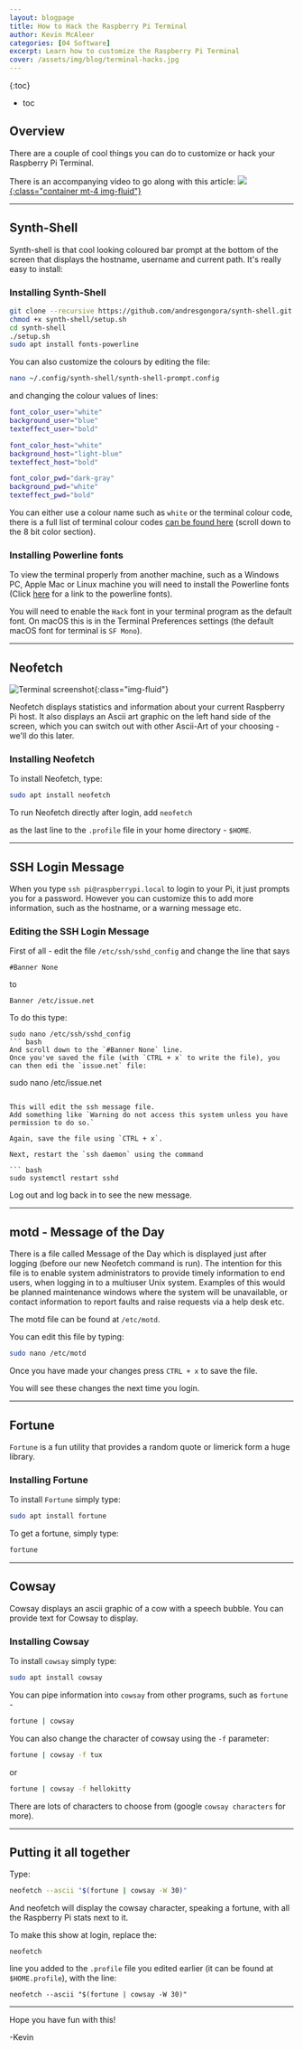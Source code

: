 ```yaml
---
layout: blogpage
title: How to Hack the Raspberry Pi Terminal
author: Kevin McAleer
categories: [04 Software]
excerpt: Learn how to customize the Raspberry Pi Terminal
cover: /assets/img/blog/terminal-hacks.jpg
---
```


{:toc}
* toc

## Overview 
There are a couple of cool things you can do to customize or hack your Raspberry Pi Terminal.

There is an accompanying video to go along with this article:
[![](https://i.ytimg.com/vi/-nMNtW2SAsM/maxresdefault.jpg){:class="container mt-4 img-fluid"}](https://youtu.be/-nMNtW2SAsM)

---

## Synth-Shell
Synth-shell is that cool looking coloured bar prompt at the bottom of the screen that displays the hostname, username and current path. It's really easy to install:

### Installing Synth-Shell
``` bash
git clone --recursive https://github.com/andresgongora/synth-shell.git
chmod +x synth-shell/setup.sh
cd synth-shell
./setup.sh
sudo apt install fonts-powerline
```

You can also customize the colours by editing the file:

``` bash
nano ~/.config/synth-shell/synth-shell-prompt.config
```
and changing the colour values of lines:

``` bash 
font_color_user="white"
background_user="blue"
texteffect_user="bold"

font_color_host="white"
background_host="light-blue"
texteffect_host="bold"

font_color_pwd="dark-gray"
background_pwd="white"
texteffect_pwd="bold"
```

You can either use a colour name such as `white` or the terminal colour code, there is a full list of terminal colour codes [can be found here](https://en.wikipedia.org/wiki/ANSI_escape_code) (scroll down to the 8 bit color section).

### Installing Powerline fonts
To view the terminal properly from another machine, such as a Windows PC, Apple Mac or Linux machine you will need to install the Powerline fonts (Click [here](https://github.com/powerline/fonts.git) for a link to the powerline fonts).

You will need to enable the `Hack` font in your terminal program as the default font. On macOS this is in the Terminal Preferences settings (the default macOS font for terminal is `SF Mono`).

---

## Neofetch
![Terminal screenshot](/assets/img/blog/terminal.png){:class="img-fluid"}

Neofetch displays statistics and information about your current Raspberry Pi host. It also displays an Ascii art graphic on the left hand side of the screen, which you can switch out with other Ascii-Art of your choosing - we'll do this later.

### Installing Neofetch
To install Neofetch, type:

``` bash
sudo apt install neofetch
```

To run Neofetch directly after login, add 
`neofetch`

as the last line to the `.profile` file in your home directory - `$HOME`.

---

## SSH Login Message
When you type `ssh pi@raspberrypi.local` to login to your Pi, it just prompts you for a password. However you can customize this to add more information, such as the hostname, or a warning message etc.

### Editing the SSH Login Message
First of all - edit the file `/etc/ssh/sshd_config` and change the line that says 

`#Banner None`

to

`Banner /etc/issue.net`

To do this type:

```
sudo nano /etc/ssh/sshd_config
``` bash
And scroll down to the `#Banner None` line.
Once you've saved the file (with `CTRL + x` to write the file), you can then edi the `issue.net` file:

```
sudo nano /etc/issue.net 
```

This will edit the ssh message file.
Add something like `Warning do not access this system unless you have permission to do so.`

Again, save the file using `CTRL + x`.

Next, restart the `ssh daemon` using the command

``` bash
sudo systemctl restart sshd
```

Log out and log back in to see the new message.

---

## motd - Message of the Day
There is a file called Message of the Day which is displayed just after logging (before our new Neofetch command is run). The intention for this file is to enable system administrators to provide timely information to end users, when logging in to a multiuser Unix system. Examples of this would be planned maintenance windows where the system will be unavailable, or contact information to report faults and raise requests via a help desk etc.

The motd file can be found at `/etc/motd`.

You can edit this file by typing:
``` bash
sudo nano /etc/motd
```
Once you have made your changes press `CTRL + x` to save the file.

You will see these changes the next time you login.

---

## Fortune
`Fortune` is a fun utility that provides a random quote or limerick form a huge library.

### Installing Fortune
To install `Fortune` simply type:

``` bash
sudo apt install fortune
```

To get a fortune, simply type:

``` bash
fortune
```

---

## Cowsay
Cowsay displays an ascii graphic of a cow with a speech bubble. You can provide text for Cowsay to display.

### Installing Cowsay
To install `cowsay` simply type:

``` bash
sudo apt install cowsay
```

You can pipe information into `cowsay` from other programs, such as `fortune` - 

``` bash 
fortune | cowsay
```

You can also change the character of cowsay using the `-f` parameter:
```bash
fortune | cowsay -f tux
```

or

```bash
fortune | cowsay -f hellokitty
```

There are lots of characters to choose from (google `cowsay characters` for more).

---

## Putting it all together
Type:

``` bash
neofetch --ascii "$(fortune | cowsay -W 30)"
```

And neofetch will display the cowsay character, speaking a fortune, with all the Raspberry Pi stats next to it.

To make this show at login, replace the:

`neofetch` 

line you added to the `.profile` file you edited earlier (it can be found at `$HOME.profile`), with the line:

`neofetch --ascii "$(fortune | cowsay -W 30)"`

---

Hope you have fun with this!

-Kevin